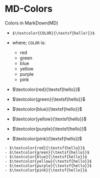 # MD-Colors
Colors in MarkDown(MD)
- `$\textcolor{COLOR}{\textsf{hello!}}$ `
- where; `COLOR` is:
  - red
  - green
  - blue
  - yellow
  - purple
  - pink


- $\textcolor{red}{\textsf{hello}}$
- $\textcolor{green}{\textsf{hello}}$
- $\textcolor{blue}{\textsf{hello}}$
- $\textcolor{yellow}{\textsf{hello}}$
- $\textcolor{purple}{\textsf{hello}}$
- $\textcolor{pink}{\textsf{hello}}$

```
- $\textcolor{red}{\textsf{hello}}$
- $\textcolor{green}{\textsf{hello}}$
- $\textcolor{blue}{\textsf{hello}}$
- $\textcolor{yellow}{\textsf{hello}}$
- $\textcolor{purple}{\textsf{hello}}$
- $\textcolor{pink}{\textsf{hello}}$
```
